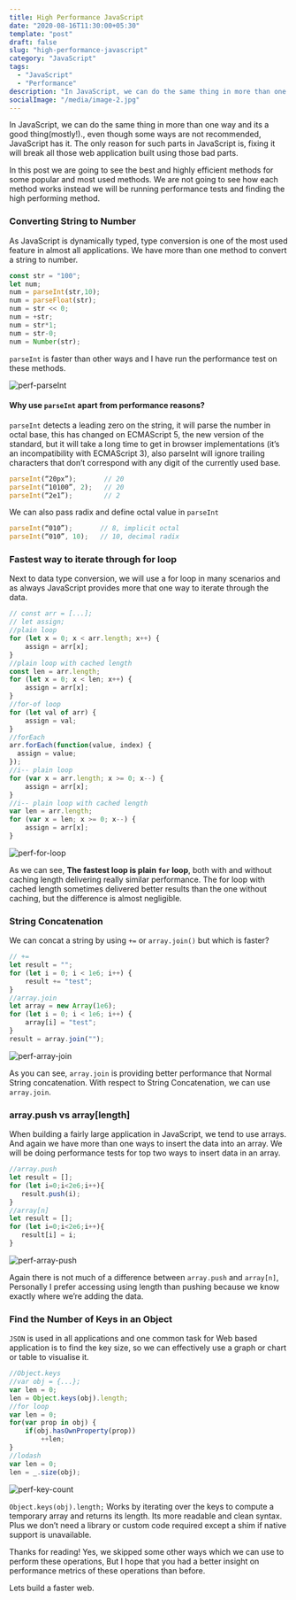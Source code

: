 ```yaml
---
title: High Performance JavaScript
date: "2020-08-16T11:30:00+05:30"
template: "post"
draft: false
slug: "high-performance-javascript"
category: "JavaScript"
tags:
  - "JavaScript"
  - "Performance"
description: "In JavaScript, we can do the same thing in more than one way and its a good thing(mostly!)., even though some ways are not recommended, JavaScript has it. The only reason for such parts in JavaScript is, fixing it will break all those web application built using those bad parts."
socialImage: "/media/image-2.jpg"
---
```

In JavaScript, we can do the same thing in more than one way and its a good thing(mostly!)., even though some ways are not recommended, JavaScript has it. The only reason for such parts in JavaScript is, fixing it will break all those web application built using those bad parts.


In this post we are going to see the best and highly efficient methods for some popular and most used methods. We are not going to see how each method works instead we will be running performance tests and finding the high performing method.


### Converting String to Number
As JavaScript is dynamically typed, type conversion is one of the most used feature in almost all applications. We have more than one method to convert a string to number.

```js
const str = "100";
let num;
num = parseInt(str,10);    
num = parseFloat(str);
num = str << 0;
num = +str;
num = str*1; 
num = str-0;
num = Number(str);
```

`parseInt` is faster than other ways and I have run the performance test on these methods.

![perf-parseInt](https://res.cloudinary.com/practice-cdn/image/upload/v1597994095/blog/2020/08/string-to-int.png)

#### Why use `parseInt` apart from performance reasons?

`parseInt` detects a leading zero on the string, it will parse the number in octal base, this has changed on ECMAScript 5, the new version of the standard, but it will take a long time to get in browser implementations (it’s an incompatibility with ECMAScript 3), also parseInt will ignore trailing characters that don’t correspond with any digit of the currently used base.

```js
parseInt(“20px”);       // 20
parseInt(“10100”, 2);   // 20
parseInt(“2e1”);        // 2
```

We can also pass radix and define octal value in `parseInt`
```js
parseInt(“010”);       // 8, implicit octal
parseInt(“010”, 10);   // 10, decimal radix
```

### Fastest way to iterate through for loop
Next to data type conversion, we will use a for loop in many scenarios and as always JavaScript provides more that one way to iterate through the data.

```js
// const arr = [...];
// let assign;
//plain loop
for (let x = 0; x < arr.length; x++) {
    assign = arr[x];
}
//plain loop with cached length
const len = arr.length;
for (let x = 0; x < len; x++) {
    assign = arr[x];
}
//for-of loop 
for (let val of arr) {
    assign = val;
}
//forEach
arr.forEach(function(value, index) {
  assign = value;
});
//i-- plain loop
for (var x = arr.length; x >= 0; x--) {
    assign = arr[x];
}
//i-- plain loop with cached length
var len = arr.length;
for (var x = len; x >= 0; x--) {
    assign = arr[x];
}
```

![perf-for-loop](https://res.cloudinary.com/practice-cdn/image/upload/v1597998264/blog/2020/08/perf-for-loop.png)

As we can see, **The fastest loop is plain `for` loop**, both with and without caching length delivering really similar performance. The for loop with cached length sometimes delivered better results than the one without caching, but the difference is almost negligible.

### String Concatenation 
We can concat a string by using `+=` or `array.join()` but which is faster?

```js
// +=
let result = "";
for (let i = 0; i < 1e6; i++) {
    result += "test";
}
//array.join
let array = new Array(1e6);
for (let i = 0; i < 1e6; i++) {
    array[i] = "test";
}
result = array.join("");
```

![perf-array-join](https://res.cloudinary.com/practice-cdn/image/upload/v1597998827/blog/2020/08/perf-array-join.png)

As you can see, `array.join` is providing better performance that Normal String concatenation. With respect to String Concatenation, we can use `array.join`.

### array.push vs array[length]
When building a fairly large application in JavaScript, we tend to use arrays. And again we have more than one ways to insert the data into an array. We will be doing performance tests for top two ways to insert data in an array.
```js
//array.push
let result = [];
for (let i=0;i<2e6;i++){
   result.push(i);
}
//array[n]
let result = [];
for (let i=0;i<2e6;i++){
   result[i] = i;
}
```

![perf-array-push](https://res.cloudinary.com/practice-cdn/image/upload/v1597999718/blog/2020/08/perf-array-push.png)

Again there is not much of a difference between  `array.push` and `array[n]`, Personally I prefer accessing using length than pushing because we know exactly where we’re adding the data.

### Find the Number of Keys in an Object
`JSON` is used in all applications and one common task for Web based application is to find the key size, so we can effectively use a graph or chart or table to visualise it.
```js
//Object.keys
//var obj = {...};
var len = 0;
len = Object.keys(obj).length;
//for loop
var len = 0;
for(var prop in obj) {
    if(obj.hasOwnProperty(prop))
        ++len;
}
//lodash
var len = 0;
len = _.size(obj);
```

![perf-key-count](https://res.cloudinary.com/practice-cdn/image/upload/v1597995245/blog/2020/08/perf-key-size.png)

`Object.keys(obj).length;` Works by iterating over the keys to compute a temporary array and returns its length. Its more readable and clean syntax. Plus we don’t need a library or custom code required except a shim if native support is unavailable.

Thanks for reading! Yes, we skipped some other ways which we can use to perform these operations, But I hope that you had a better insight on performance metrics of these operations than before.

Lets build a faster web.

